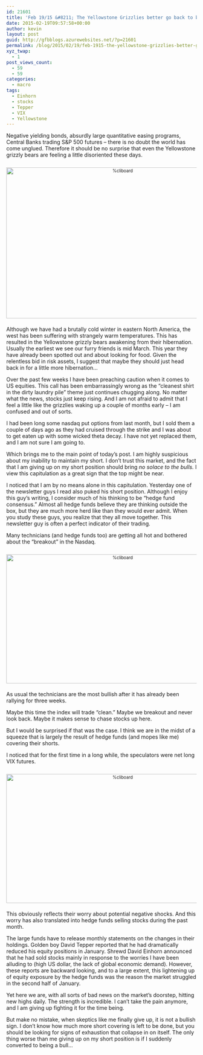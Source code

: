 ```yaml
---
id: 21601
title: 'Feb 19/15 &#8211; The Yellowstone Grizzlies better go back to bed'
date: 2015-02-19T09:57:58+00:00
author: kevin
layout: post
guid: http://gfbblogs.azurewebsites.net/?p=21601
permalink: /blog/2015/02/19/feb-1915-the-yellowstone-grizzlies-better-go-back-to-bed/
xyz_twap:
  - 1
post_views_count:
  - 59
  - 59
categories:
  - macro
tags:
  - Einhorn
  - stocks
  - Tepper
  - VIX
  - Yellowstone
---
```

Negative yielding bonds, absurdly large quantitative easing programs, Central Banks trading S&P 500 futures &#8211; there is no doubt the world has come unglued. Therefore it should be no surprise that even the Yellowstone grizzly bears are feeling a little disoriented these days. 

<div style="width: image width px; font-size: 80%; text-align: center;">
  <a href="http://themacrotourist.com/pictures/Azure/bearFeb1915.png"><img class="size-full wp-image-14271" style="padding-top: 1.0em;padding-bottom: 0.5em;" alt="%cliboard" src="http://themacrotourist.com/pictures/Azure/bearFeb1915.png" width="600" height="400" /></a>
</div>

Although we have had a brutally cold winter in eastern North America, the west has been suffering with strangely warm temperatures. This has resulted in the Yellowstone grizzly bears awakening from their hibernation. Usually the earliest we see our furry friends is mid March. This year they have already been spotted out and about looking for food. Given the relentless bid in risk assets, I suggest that maybe they should just head back in for a little more hibernation&#8230;

Over the past few weeks I have been preaching caution when it comes to US equities. This call has been embarrassingly wrong as the &#8220;cleanest shirt in the dirty laundry pile&#8221; theme just continues chugging along. No matter what the news, stocks just keep rising. And I am not afraid to admit that I feel a little like the grizzlies waking up a couple of months early &#8211; I am confused and out of sorts. 

I had been long some nasdaq put options from last month, but I sold them a couple of days ago as they had cruised through the strike and I was about to get eaten up with some wicked theta decay. I have not yet replaced them, and I am not sure I am going to.

Which brings me to the main point of today&#8217;s post. I am highly suspicious about my inability to maintain my short. I don&#8217;t trust this market, and the fact that I am giving up on my short position should bring _no solace to the bulls._ I view this capitulation as a great sign that the top might be near.

I noticed that I am by no means alone in this capitulation. Yesterday one of the newsletter guys I read also puked his short position. Although I enjoy this guy&#8217;s writing, I consider much of his thinking to be &#8220;hedge fund consensus.&#8221; Almost all hedge funds believe they are thinking outside the box, but they are much more herd like than they would ever admit. When you study these guys, you realize that they all move together. This newsletter guy is often a perfect indicator of their trading.

Many technicians (and hedge funds too) are getting all hot and bothered about the &#8220;breakout&#8221; in the Nasdaq. 

<div style="width: image width px; font-size: 80%; text-align: center;">
  <a href="http://themacrotourist.com/pictures/Azure/NasdaqFeb1915.png"><img class="size-full wp-image-14271" style="padding-top: 1.0em;padding-bottom: 0.5em;" alt="%cliboard" src="http://themacrotourist.com/pictures/Azure/NasdaqFeb1915.png" width="600" height="342" /></a>
</div>

As usual the technicians are the most bullish after it has already been rallying for three weeks. 

Maybe this time the index will trade &#8220;clean.&#8221; Maybe we breakout and never look back. Maybe it makes sense to chase stocks up here.

But I would be surprised if that was the case. I think we are in the midst of a squeeze that is largely the result of hedge funds (and mopes like me) covering their shorts. 

I noticed that for the first time in a long while, the speculators were net long VIX futures.

<div style="width: image width px; font-size: 80%; text-align: center;">
  <a href="http://themacrotourist.com/pictures/Azure/VIXFeb1915.png"><img class="size-full wp-image-14271" style="padding-top: 1.0em;padding-bottom: 0.5em;" alt="%cliboard" src="http://themacrotourist.com/pictures/Azure/VIXFeb1915.png" width="600" height="342" /></a>
</div>

This obviously reflects their worry about potential negative shocks. And this worry has also translated into hedge funds selling stocks during the past month. 

The large funds have to release monthly statements on the changes in their holdings. Golden boy David Tepper reported that he had dramatically reduced his equity positions in January. Shrewd David Einhorn announced that he had sold stocks mainly in response to the worries I have been alluding to (high US dollar, the lack of global economic demand). However, these reports are backward looking, and to a large extent, this lightening up of equity exposure by the hedge funds was the reason the market struggled in the second half of January.

Yet here we are, with all sorts of bad news on the market&#8217;s doorstep, hitting new highs daily. The strength is incredible. I can&#8217;t take the pain anymore, and I am giving up fighting it for the time being. 

But make no mistake, when skeptics like me finally give up, it is not a bullish sign. I don&#8217;t know how much more short covering is left to be done, but you should be looking for signs of exhaustion that collapse in on itself. The only thing worse than me giving up on my short position is if I suddenly converted to being a bull&#8230;